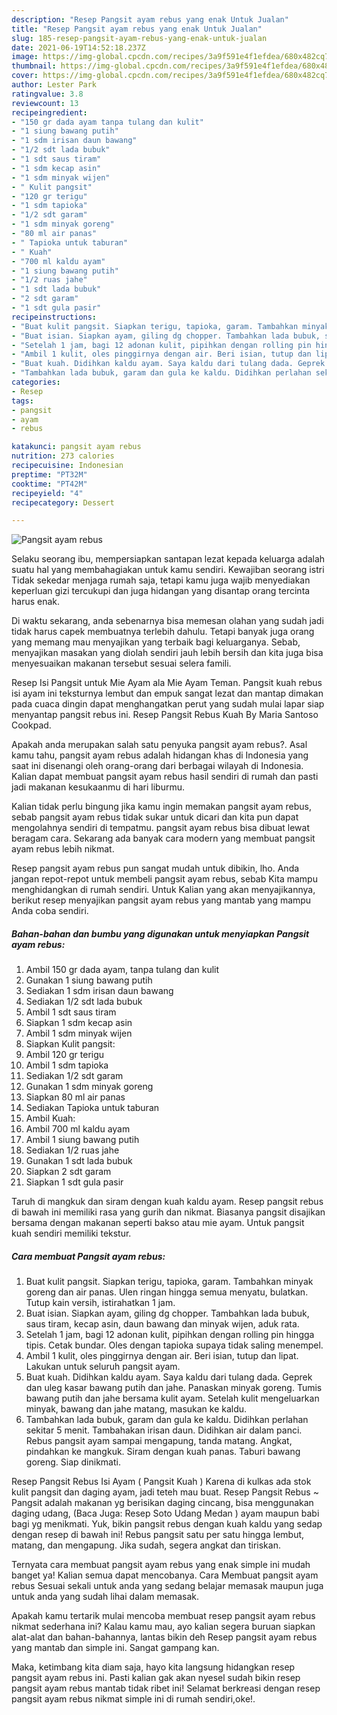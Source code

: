 ```yaml
---
description: "Resep Pangsit ayam rebus yang enak Untuk Jualan"
title: "Resep Pangsit ayam rebus yang enak Untuk Jualan"
slug: 185-resep-pangsit-ayam-rebus-yang-enak-untuk-jualan
date: 2021-06-19T14:52:18.237Z
image: https://img-global.cpcdn.com/recipes/3a9f591e4f1efdea/680x482cq70/pangsit-ayam-rebus-foto-resep-utama.jpg
thumbnail: https://img-global.cpcdn.com/recipes/3a9f591e4f1efdea/680x482cq70/pangsit-ayam-rebus-foto-resep-utama.jpg
cover: https://img-global.cpcdn.com/recipes/3a9f591e4f1efdea/680x482cq70/pangsit-ayam-rebus-foto-resep-utama.jpg
author: Lester Park
ratingvalue: 3.8
reviewcount: 13
recipeingredient:
- "150 gr dada ayam tanpa tulang dan kulit"
- "1 siung bawang putih"
- "1 sdm irisan daun bawang"
- "1/2 sdt lada bubuk"
- "1 sdt saus tiram"
- "1 sdm kecap asin"
- "1 sdm minyak wijen"
- " Kulit pangsit"
- "120 gr terigu"
- "1 sdm tapioka"
- "1/2 sdt garam"
- "1 sdm minyak goreng"
- "80 ml air panas"
- " Tapioka untuk taburan"
- " Kuah"
- "700 ml kaldu ayam"
- "1 siung bawang putih"
- "1/2 ruas jahe"
- "1 sdt lada bubuk"
- "2 sdt garam"
- "1 sdt gula pasir"
recipeinstructions:
- "Buat kulit pangsit. Siapkan terigu, tapioka, garam. Tambahkan minyak goreng dan air panas. Ulen ringan hingga semua menyatu, bulatkan. Tutup kain versih, istirahatkan 1 jam."
- "Buat isian. Siapkan ayam, giling dg chopper. Tambahkan lada bubuk, saus tiram, kecap asin, daun bawang dan minyak wijen, aduk rata."
- "Setelah 1 jam, bagi 12 adonan kulit, pipihkan dengan rolling pin hingga tipis. Cetak bundar. Oles dengan tapioka supaya tidak saling menempel."
- "Ambil 1 kulit, oles pinggirnya dengan air. Beri isian, tutup dan lipat. Lakukan untuk seluruh pangsit ayam."
- "Buat kuah. Didihkan kaldu ayam. Saya kaldu dari tulang dada. Geprek dan uleg kasar bawang putih dan jahe. Panaskan minyak goreng. Tumis bawang putih dan jahe bersama kulit ayam. Setelah kulit mengeluarkan minyak, bawang dan jahe matang, masukan ke kaldu."
- "Tambahkan lada bubuk, garam dan gula ke kaldu. Didihkan perlahan sekitar 5 menit. Tambahakan irisan daun. Didihkan air dalam panci. Rebus pangsit ayam sampai mengapung, tanda matang. Angkat, pindahkan ke mangkuk. Siram dengan kuah panas. Taburi bawang goreng. Siap dinikmati."
categories:
- Resep
tags:
- pangsit
- ayam
- rebus

katakunci: pangsit ayam rebus 
nutrition: 273 calories
recipecuisine: Indonesian
preptime: "PT32M"
cooktime: "PT42M"
recipeyield: "4"
recipecategory: Dessert

---
```



![Pangsit ayam rebus](https://img-global.cpcdn.com/recipes/3a9f591e4f1efdea/680x482cq70/pangsit-ayam-rebus-foto-resep-utama.jpg)

Selaku seorang ibu, mempersiapkan santapan lezat kepada keluarga adalah suatu hal yang membahagiakan untuk kamu sendiri. Kewajiban seorang istri Tidak sekedar menjaga rumah saja, tetapi kamu juga wajib menyediakan keperluan gizi tercukupi dan juga hidangan yang disantap orang tercinta harus enak.

Di waktu  sekarang, anda sebenarnya bisa memesan olahan yang sudah jadi tidak harus capek membuatnya terlebih dahulu. Tetapi banyak juga orang yang memang mau menyajikan yang terbaik bagi keluarganya. Sebab, menyajikan masakan yang diolah sendiri jauh lebih bersih dan kita juga bisa menyesuaikan makanan tersebut sesuai selera famili. 

Resep Isi Pangsit untuk Mie Ayam ala Mie Ayam Teman. Pangsit kuah rebus isi ayam ini teksturnya lembut dan empuk sangat lezat dan mantap dimakan pada cuaca dingin dapat menghangatkan perut yang sudah mulai lapar siap menyantap pangsit rebus ini. Resep Pangsit Rebus Kuah By Maria Santoso Cookpad.

Apakah anda merupakan salah satu penyuka pangsit ayam rebus?. Asal kamu tahu, pangsit ayam rebus adalah hidangan khas di Indonesia yang saat ini disenangi oleh orang-orang dari berbagai wilayah di Indonesia. Kalian dapat membuat pangsit ayam rebus hasil sendiri di rumah dan pasti jadi makanan kesukaanmu di hari liburmu.

Kalian tidak perlu bingung jika kamu ingin memakan pangsit ayam rebus, sebab pangsit ayam rebus tidak sukar untuk dicari dan kita pun dapat mengolahnya sendiri di tempatmu. pangsit ayam rebus bisa dibuat lewat beragam cara. Sekarang ada banyak cara modern yang membuat pangsit ayam rebus lebih nikmat.

Resep pangsit ayam rebus pun sangat mudah untuk dibikin, lho. Anda jangan repot-repot untuk membeli pangsit ayam rebus, sebab Kita mampu menghidangkan di rumah sendiri. Untuk Kalian yang akan menyajikannya, berikut resep menyajikan pangsit ayam rebus yang mantab yang mampu Anda coba sendiri.

<!--inarticleads1-->

##### Bahan-bahan dan bumbu yang digunakan untuk menyiapkan Pangsit ayam rebus:

1. Ambil 150 gr dada ayam, tanpa tulang dan kulit
1. Gunakan 1 siung bawang putih
1. Sediakan 1 sdm irisan daun bawang
1. Sediakan 1/2 sdt lada bubuk
1. Ambil 1 sdt saus tiram
1. Siapkan 1 sdm kecap asin
1. Ambil 1 sdm minyak wijen
1. Siapkan  Kulit pangsit:
1. Ambil 120 gr terigu
1. Ambil 1 sdm tapioka
1. Sediakan 1/2 sdt garam
1. Gunakan 1 sdm minyak goreng
1. Siapkan 80 ml air panas
1. Sediakan  Tapioka untuk taburan
1. Ambil  Kuah:
1. Ambil 700 ml kaldu ayam
1. Ambil 1 siung bawang putih
1. Sediakan 1/2 ruas jahe
1. Gunakan 1 sdt lada bubuk
1. Siapkan 2 sdt garam
1. Siapkan 1 sdt gula pasir


Taruh di mangkuk dan siram dengan kuah kaldu ayam. Resep pangsit rebus di bawah ini memiliki rasa yang gurih dan nikmat. Biasanya pangsit disajikan bersama dengan makanan seperti bakso atau mie ayam. Untuk pangsit kuah sendiri memiliki tekstur. 

<!--inarticleads2-->

##### Cara membuat Pangsit ayam rebus:

1. Buat kulit pangsit. Siapkan terigu, tapioka, garam. Tambahkan minyak goreng dan air panas. Ulen ringan hingga semua menyatu, bulatkan. Tutup kain versih, istirahatkan 1 jam.
1. Buat isian. Siapkan ayam, giling dg chopper. Tambahkan lada bubuk, saus tiram, kecap asin, daun bawang dan minyak wijen, aduk rata.
1. Setelah 1 jam, bagi 12 adonan kulit, pipihkan dengan rolling pin hingga tipis. Cetak bundar. Oles dengan tapioka supaya tidak saling menempel.
1. Ambil 1 kulit, oles pinggirnya dengan air. Beri isian, tutup dan lipat. Lakukan untuk seluruh pangsit ayam.
1. Buat kuah. Didihkan kaldu ayam. Saya kaldu dari tulang dada. Geprek dan uleg kasar bawang putih dan jahe. Panaskan minyak goreng. Tumis bawang putih dan jahe bersama kulit ayam. Setelah kulit mengeluarkan minyak, bawang dan jahe matang, masukan ke kaldu.
1. Tambahkan lada bubuk, garam dan gula ke kaldu. Didihkan perlahan sekitar 5 menit. Tambahakan irisan daun. Didihkan air dalam panci. Rebus pangsit ayam sampai mengapung, tanda matang. Angkat, pindahkan ke mangkuk. Siram dengan kuah panas. Taburi bawang goreng. Siap dinikmati.


Resep Pangsit Rebus Isi Ayam ( Pangsit Kuah ) Karena di kulkas ada stok kulit pangsit dan daging ayam, jadi teteh mau buat. Resep Pangsit Rebus ~ Pangsit adalah makanan yg berisikan daging cincang, bisa menggunakan daging udang, (Baca Juga: Resep Soto Udang Medan ) ayam maupun babi bagi yg menikmati. Yuk, bikin pangsit rebus dengan kuah kaldu yang sedap dengan resep di bawah ini! Rebus pangsit satu per satu hingga lembut, matang, dan mengapung. Jika sudah, segera angkat dan tiriskan. 

Ternyata cara membuat pangsit ayam rebus yang enak simple ini mudah banget ya! Kalian semua dapat mencobanya. Cara Membuat pangsit ayam rebus Sesuai sekali untuk anda yang sedang belajar memasak maupun juga untuk anda yang sudah lihai dalam memasak.

Apakah kamu tertarik mulai mencoba membuat resep pangsit ayam rebus nikmat sederhana ini? Kalau kamu mau, ayo kalian segera buruan siapkan alat-alat dan bahan-bahannya, lantas bikin deh Resep pangsit ayam rebus yang mantab dan simple ini. Sangat gampang kan. 

Maka, ketimbang kita diam saja, hayo kita langsung hidangkan resep pangsit ayam rebus ini. Pasti kalian gak akan nyesel sudah bikin resep pangsit ayam rebus mantab tidak ribet ini! Selamat berkreasi dengan resep pangsit ayam rebus nikmat simple ini di rumah sendiri,oke!.


